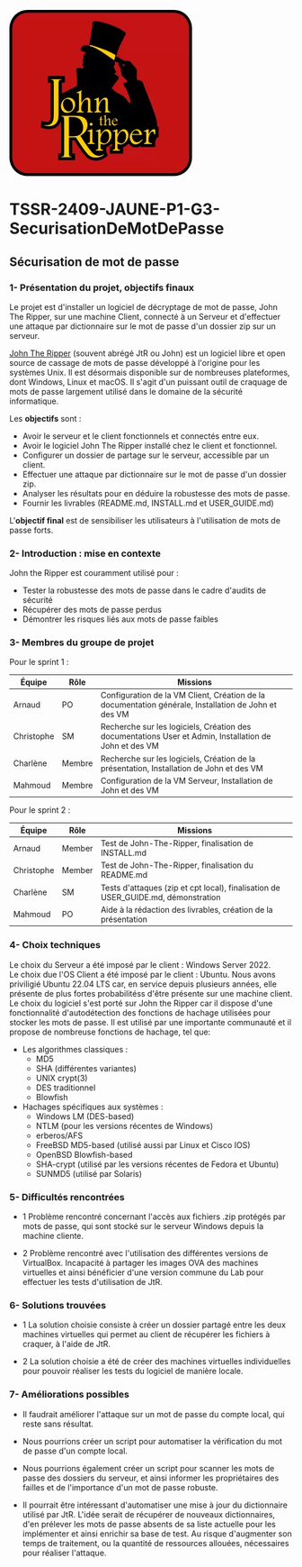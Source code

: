 ![Logo John the Ripper](Images/JtR.png)
  
# TSSR-2409-JAUNE-P1-G3-SecurisationDeMotDePasse
  
## Sécurisation de mot de passe

### **1- Présentation du projet, objectifs finaux**
  
Le projet est d'installer un logiciel de décryptage de mot de passe, John The Ripper, sur une machine Client, connecté à un Serveur et d'effectuer une attaque par dictionnaire sur le mot de passe d'un dossier zip sur un serveur.  

[John The Ripper](https://github.com/openwall/john) (souvent abrégé JtR ou John) est un logiciel libre  et open source de cassage de mots de passe développé à l'origine pour les systèmes Unix. Il est désormais disponible sur de nombreuses plateformes, dont Windows, Linux et macOS. Il s'agit d'un puissant outil de craquage de mots de passe largement utilisé dans le domaine de la sécurité informatique.


Les **objectifs** sont :  
- Avoir le serveur et le client fonctionnels et connectés entre eux.  
- Avoir le logiciel John The Ripper installé chez le client et fonctionnel.
- Configurer un dossier de partage sur le serveur, accessible par un client.  
- Effectuer une attaque par dictionnaire sur le mot de passe d'un dossier zip.
- Analyser les résultats pour en déduire la robustesse des mots de passe.  
- Fournir les livrables (README.md, INSTALL.md et USER_GUIDE.md)  

L'**objectif final** est de sensibiliser les utilisateurs à l'utilisation de mots de passe forts.  


### **2- Introduction : mise en contexte**
  
John the Ripper est couramment utilisé pour :

  -  Tester la robustesse des mots de passe dans le cadre d'audits de sécurité
  -  Récupérer des mots de passe perdus
  -  Démontrer les risques liés aux mots de passe faibles

### **3- Membres du groupe de projet**

Pour le sprint 1 : 

| Équipe     | Rôle   | Missions                                                                                      |
| ---------- | ------ | --------------------------------------------------------------------------------------------- |
| Arnaud     | PO     | Configuration de la VM Client, Création de la documentation générale, Installation de John et des VM  |
| Christophe | SM     | Recherche sur les logiciels, Création des documentations User et Admin, Installation de John et des VM  |
| Charlène   | Membre | Recherche sur les logiciels, Création de la présentation, Installation de John et des VM                 |
| Mahmoud    | Membre | Configuration de la VM Serveur, Installation de John et des VM                                        |

Pour le sprint 2 :

| Équipe     | Rôle   | Missions                                                                                      |
| ---------- | ------ | --------------------------------------------------------------------------------------------- |
| Arnaud     | Member | Test de John-The-Ripper, finalisation de INSTALL.md    |
| Christophe | Member | Test de John-The-Ripper, finalisation du README.md  |
| Charlène   | SM     | Tests d'attaques (zip et cpt local), finalisation de USER_GUIDE.md, démonstration   |
| Mahmoud    | PO     | Aide à la rédaction des livrables, création de la présentation      |

### 4- Choix techniques 

Le choix du Serveur a été imposé par le client : Windows Server 2022.  
Le choix due l'OS Client a été imposé par le client : Ubuntu. Nous avons priviligié Ubuntu 22.04 LTS car, en service depuis plusieurs années, elle présente de plus fortes probabilitéss d'être présente sur une machine client.   
Le choix du logiciel s'est porté sur John the Ripper car il dispose d'une fonctionnalité d'autodétection des fonctions de hachage utilisées pour stocker les mots de passe. Il est utilisé par une importante communauté et il propose de nombreuse fonctions de hachage, tel que:
- Les algorithmes classiques :
  - MD5
  - SHA (différentes variantes)
  - UNIX crypt(3)
  - DES traditionnel
  - Blowfish
- Hachages spécifiques aux systèmes :
  - Windows LM (DES-based)
  -  NTLM (pour les versions récentes de Windows)
  -  erberos/AFS
  -  FreeBSD MD5-based (utilisé aussi par Linux et Cisco IOS)
  -  OpenBSD Blowfish-based
  -  SHA-crypt (utilisé par les versions récentes de Fedora et Ubuntu)
  -  SUNMD5 (utilisé par Solaris)

### 5- Difficultés rencontrées 
  
  - 1 Problème rencontré concernant l'accès aux fichiers .zip protégés par mots de passe, qui sont stocké sur le serveur Windows depuis la machine cliente.
    
  - 2 Problème rencontré avec l'utilisation des différentes versions de VirtualBox. Incapacité à partager les images OVA des machines virtuelles et ainsi bénéficier d'une version commune du Lab pour effectuer les tests d'utilisation de JtR.
    
### 6- Solutions trouvées 
  
  - 1 La solution choisie consiste à créer un dossier partagé entre les deux machines virtuelles qui permet au client de récupérer les fichiers à craquer, à l'aide de JtR.
    
  - 2 La solution choisie a été de créer des machines virtuelles individuelles pour pouvoir réaliser les tests du logiciel de manière locale.

### 7- Améliorations possibles

  - Il faudrait améliorer l'attaque sur un mot de passe du compte local, qui reste sans résultat.

  - Nous pourrions créer un script pour automatiser la vérification du mot de passe d'un compte local.

  - Nous pourrions également créer un script pour scanner les mots de passe des dossiers du serveur, et ainsi informer les propriétaires des failles et de l'importance d'un mot de passe robuste.

  - Il pourrait être intéressant d'automatiser une mise à jour du dictionnaire utilisé par JtR. L'idée serait de récupérer de nouveaux dictionnaires, d'en prélever les mots de passe absents de sa liste actuelle pour les implémenter et ainsi enrichir sa base de test. Au risque d'augmenter son temps de traitement, ou la quantité de ressources allouées, nécessaires pour réaliser l'attaque.
